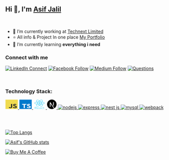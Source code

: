 ## Hi 👋, I'm [Asif Jalil](https://asifjalil.netlify.app/)

<br/>

- 🔭 I’m currently working at [Technext Limited](https://technext.it/)
- ⭐ All info & Project In one place [My Portfolio](https://asifjalil.netlify.app/)
- 🌱 I’m currently learning **everything i need**

### Connect with me

[![LinkedIn Connect](https://img.shields.io/badge/%20-Connect-black?color=14171A&labelColor=212121&logo=linkedin&logoColor=ffffff)](https://linkedin.com/in/asifjalil0) [![Facebook Follow](https://img.shields.io/badge/%20-Follow-black?color=14171A&labelColor=1976d2&logo=facebook&logoColor=ffffff)](https://fb.com/asif.jalil55) [![Medium Follow](https://img.shields.io/badge/%20-Follow-black?color=14171A&labelColor=1976d2&logo=medium&logoColor=ffffff)](https://medium.com/@asifjalil) [![Questions](https://img.shields.io/badge/%20-Questions-black?color=14171A&labelColor=fff&logo=stackoverflow&logoColor=0c0d0e26)](https://stackoverflow.com/users/15974978/asif-jalil)

<br/>

### Technology Stack:

[<img src="https://raw.githubusercontent.com/devicons/devicon/master/icons/javascript/javascript-original.svg" alt="javascript" width="40" height="30"/> ](https://developer.mozilla.org/en-US/docs/Web/JavaScript) [<img src="https://raw.githubusercontent.com/devicons/devicon/master/icons/typescript/typescript-original.svg" alt="typescript" width="40" height="30"/> ](hhttps://www.typescriptlang.org) [<img src="https://raw.githubusercontent.com/devicons/devicon/master/icons/react/react-original-wordmark.svg" alt="react js" width="40" height="30"/> ](https://reactjs.org) [<img src="./nextjs-logo.png" alt="next js" width="30" height="30"/> ](https://nextjs.org) [<img src="https://www.vectorlogo.zone/logos/nodejs/nodejs-icon.svg" alt="nodejs" width="40" height="30"/> ](https://nodejs.org) [<img src="https://www.vectorlogo.zone/logos/expressjs/expressjs-icon.svg" alt="express" width="40" height="30"/> ](https://expressjs.com) [<img src="https://d33wubrfki0l68.cloudfront.net/e937e774cbbe23635999615ad5d7732decad182a/26072/logo-small.ede75a6b.svg" alt="nest js" width="40" height="30"/> ](https://expressjs.com) [<img src="https://labs.mysql.com/common/logos/mysql-logo.svg?v2" alt="mysql" width="40" height="30"/> ](https://www.mysql.com/) [<img src="https://asifjalil.netlify.app/static/media/webpack.4e74b03a.svg" alt="webpack" width="40" height="30"/>](https://webpack.js.org/)

<br/>
<br/>

[![Top Langs](https://github-readme-stats.vercel.app/api/top-langs/?username=asif-jalil&layout=compact)](https://github.com/aisf-jalil)

[![Asif's GitHub stats](https://github-readme-stats.vercel.app/api?username=asif-jalil&count_private=true&show_icons=true)](https://github.com/asif-jalil)

<a href="https://www.buymeacoffee.com/asifjalil" target="_blank"><img src="https://cdn.buymeacoffee.com/buttons/v2/default-yellow.png" alt="Buy Me A Coffee" style="height: 60px !important;width: 217px !important;" ></a>
